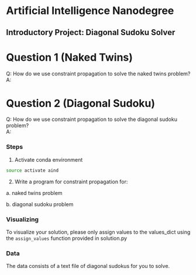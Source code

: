 # Artificial Intelligence Nanodegree
## Introductory Project: Diagonal Sudoku Solver

# Question 1 (Naked Twins)
Q: How do we use constraint propagation to solve the naked twins problem?  
A:

# Question 2 (Diagonal Sudoku)
Q: How do we use constraint propagation to solve the diagonal sudoku problem?  
A:

### Steps

1. Activate conda environment

  ```bash
  source activate aind
  ```

2. Write a program for constraint propagation for:

  a. naked twins problem

  b. diagonal sudoku problem

### Visualizing

To visualize your solution, please only assign values to the values_dict using the ```assign_values``` function provided in solution.py

### Data

The data consists of a text file of diagonal sudokus for you to solve.
